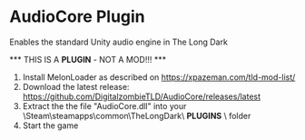 # AudioCore Plugin
Enables the standard Unity audio engine in The Long Dark

*** THIS IS A __PLUGIN__ - NOT A MOD!!! ***

1. Install MelonLoader as described on https://xpazeman.com/tld-mod-list/
2. Download the latest release: https://github.com/DigitalzombieTLD/AudioCore/releases/latest
3. Extract the the file "AudioCore.dll" into your \Steam\steamapps\common\TheLongDark\ __PLUGINS__ \ folder
4. Start the game